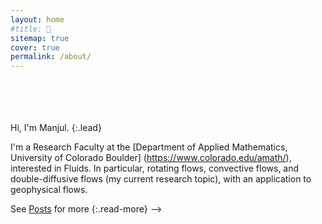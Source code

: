 ```yaml
---
layout: home
#title: 👋
sitemap: true
cover: true
permalink: /about/
---
```

<br>
<br>
<br>
<br>
Hi, I'm Manjul.
{:.lead}

I'm a Research Faculty at the [Department of Applied Mathematics, University of Colorado Boulder] (https://www.colorado.edu/amath/), interested in Fluids. In particular, rotating flows, convective flows, and double-diffusive flows (my current research topic), with an application to geophysical flows.

<!--
## Latest Posts

<!--posts-->

See [Posts](/posts/) for more
{:.read-more}
-->
